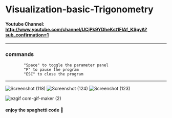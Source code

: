 # Visualization-basic-Trigonometry
####  Youtube Channel: http://www.youtube.com/channel/UCjPk9YDheKst1FlAf_KSpyA?sub_confirmation=1
---
### commands
            "Space" to toggle the parameter panel
            "P" to pause the program
            "ESC" to close the program
---
![Screenshot (118)](https://user-images.githubusercontent.com/48150537/122188097-422f6b00-cead-11eb-9073-394f48e630e8.png)
![Screenshot (124)](https://user-images.githubusercontent.com/48150537/122188049-38a60300-cead-11eb-88a7-37c4a263cd14.png)
![Screenshot (123)](https://user-images.githubusercontent.com/48150537/122188126-48254c00-cead-11eb-96cd-c0425507f307.png)


![ezgif com-gif-maker (2)](https://user-images.githubusercontent.com/48150537/121996722-c1963f00-cdc6-11eb-9e46-3cb11e52f6ed.gif)

#### enjoy the spaghetti code 🍝
